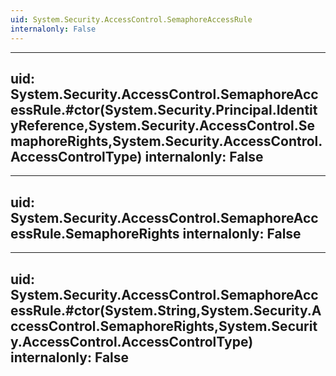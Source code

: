 ```yaml
---
uid: System.Security.AccessControl.SemaphoreAccessRule
internalonly: False
---
```


---
uid: System.Security.AccessControl.SemaphoreAccessRule.#ctor(System.Security.Principal.IdentityReference,System.Security.AccessControl.SemaphoreRights,System.Security.AccessControl.AccessControlType)
internalonly: False
---

---
uid: System.Security.AccessControl.SemaphoreAccessRule.SemaphoreRights
internalonly: False
---

---
uid: System.Security.AccessControl.SemaphoreAccessRule.#ctor(System.String,System.Security.AccessControl.SemaphoreRights,System.Security.AccessControl.AccessControlType)
internalonly: False
---
